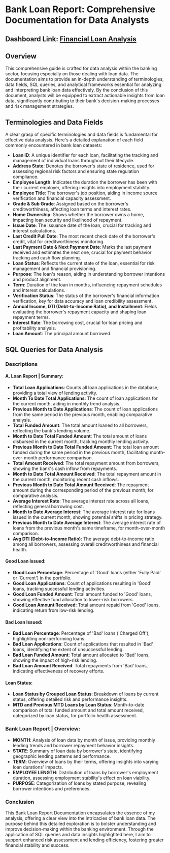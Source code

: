 # Bank Loan Report: Comprehensive Documentation for Data Analysts

## Dashboard Link: [Financial Loan Analysis](https://app.powerbi.com/view?r=eyJrIjoiOTQ1YjllODUtMDhlMC00MmEzLThlYTItODMyMGFkM2Y0NTYxIiwidCI6IjY4ZjM4MWUzLTQ2ZGEtNDdiOS1iYTU3LTZmMzIyYjhmMGRhMSIsImMiOjN9&pageName=ReportSection)
## Overview

This comprehensive guide is crafted for data analysis within the banking sector, focusing especially on those dealing with loan data. The documentation aims to provide an in-depth understanding of terminologies, data fields, SQL queries, and analytical frameworks essential for analyzing and interpreting bank loan data effectively. By the conclusion of this document, analysts will be equipped to extract actionable insights from loan data, significantly contributing to their bank's decision-making processes and risk management strategies.

## Terminologies and Data Fields

A clear grasp of specific terminologies and data fields is fundamental for effective data analysis. Here's a detailed explanation of each field commonly encountered in bank loan datasets:

- **Loan ID**: A unique identifier for each loan, facilitating the tracking and management of individual loans throughout their lifecycle.
- **Address State**: Denotes the borrower's state of residence, used for assessing regional risk factors and ensuring state regulation compliance.
- **Employee Length**: Indicates the duration the borrower has been with their current employer, offering insights into employment stability.
- **Employee Title**: The borrower's job position, aiding in income source verification and financial capacity assessment.
- **Grade & Sub Grade**: Assigned based on the borrower's creditworthiness, affecting loan terms and interest rates.
- **Home Ownership**: Shows whether the borrower owns a home, impacting loan security and likelihood of repayment.
- **Issue Date**: The issuance date of the loan, crucial for tracking and interest calculations.
- **Last Credit Pull Date**: The most recent check date of the borrower's credit, vital for creditworthiness monitoring.
- **Last Payment Date & Next Payment Date**: Marks the last payment received and estimates the next one, crucial for payment behavior tracking and cash flow planning.
- **Loan Status**: Reflects the current state of the loan, essential for risk management and financial provisioning.
- **Purpose**: The loan's reason, aiding in understanding borrower intentions and product alignment.
- **Term**: Duration of the loan in months, influencing repayment schedules and interest calculations.
- **Verification Status**: The status of the borrower's financial information verification, key for data accuracy and loan credibility assessment.
- **Annual Income, DTI (Debt-to-Income Ratio), and Installment**: Fields evaluating the borrower's repayment capacity and shaping loan repayment terms.
- **Interest Rate**: The borrowing cost, crucial for loan pricing and profitability analysis.
- **Loan Amount**: The principal amount borrowed.

## SQL Queries for Data Analysis

### Descriptions

#### A. Loan Report | Summary:

- **Total Loan Applications**: Counts all loan applications in the database, providing a total view of lending activity.
- **Month To Date Total Applications**: The count of loan applications for the current month, aiding in monthly trend analysis.
- **Previous Month to Date Applications**: The count of loan applications from the same period in the previous month, enabling comparative analysis.
- **Total Funded Amount**: The total amount loaned to all borrowers, reflecting the bank's lending volume.
- **Month to Date Total Funded Amount**: The total amount of loans disbursed in the current month, tracking monthly lending activity.
- **Previous Month to Date Total Funded Amount**: The total loan amount funded during the same period in the previous month, facilitating month-over-month performance comparison.
- **Total Amount Received**: The total repayment amount from borrowers, showing the bank's cash inflow from repayments.
- **Month to Date Total Amount Received**: The total repayment amount in the current month, monitoring recent cash inflows.
- **Previous Month to Date Total Amount Received**: The repayment amount during the corresponding period of the previous month, for comparative analysis.
- **Average Interest Rate**: The average interest rate across all loans, reflecting general borrowing cost.
- **Month to Date Average Interest**: The average interest rate for loans issued in the current month, showing potential shifts in pricing strategy.
- **Previous Month to Date Average Interest**: The average interest rate of loans from the previous month's same timeframe, for month-over-month comparison.
- **Avg DTI (Debt-to-Income Ratio)**: The average debt-to-income ratio among all borrowers, assessing overall creditworthiness and financial health.

#### Good Loan Issued:

- **Good Loan Percentage**: Percentage of 'Good' loans (either 'Fully Paid' or 'Current') in the portfolio.
- **Good Loan Applications**: Count of applications resulting in 'Good' loans, tracking successful lending activities.
- **Good Loan Funded Amount**: Total amount funded to 'Good' loans, showing effective fund allocation to lower-risk borrowers.
- **Good Loan Amount Received**: Total amount repaid from 'Good' loans, indicating return from low-risk lending.

#### Bad Loan Issued:

- **Bad Loan Percentage**: Percentage of 'Bad' loans ('Charged Off'), highlighting non-performing loans.
- **Bad Loan Applications**: Count of applications that resulted in 'Bad' loans, identifying the extent of unsuccessful lending.
- **Bad Loan Funded Amount**: Total amount allocated to 'Bad' loans, showing the impact of high-risk lending.
- **Bad Loan Amount Received**: Total repayments from 'Bad' loans, indicating effectiveness of recovery efforts.

#### Loan Status:

- **Loan Status by Grouped Loan Status**: Breakdown of loans by current status, offering detailed risk and performance insights.
- **MTD and Previous MTD Loans by Loan Status**: Month-to-date comparison of total funded amount and total amount received, categorized by loan status, for portfolio health assessment.

### Bank Loan Report | Overview:

- **MONTH**: Analysis of loan data by month of issue, providing monthly lending trends and borrower repayment behavior insights.
- **STATE**: Summary of loan data by borrower's state, identifying geographic lending patterns and performance.
- **TERM**: Overview of loans by their terms, offering insights into varying loan durations' impacts.
- **EMPLOYEE LENGTH**: Distribution of loans by borrower's employment duration, assessing employment stability's effect on loan viability.
- **PURPOSE**: Categorization of loans by stated purpose, revealing borrower intentions and preferences.

### Conclusion
This Bank Loan Report Documentation encapsulates the essence of my analysis, offering a clear view into the intricacies of bank loan data. The purpose behind this detailed exploration is to bolster understanding and improve decision-making within the banking environment. Through the application of SQL queries and data insights highlighted here, I aim to support enhanced risk assessment and lending efficiency, fostering greater financial stability and success.


